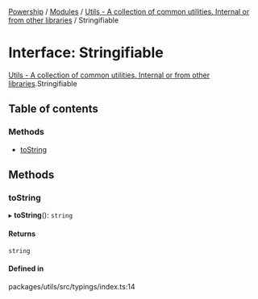 [Powership](../README.md) / [Modules](../modules.md) / [Utils - A collection of common utilities. Internal or from other libraries](../modules/Utils___A_collection_of_common_utilities__Internal_or_from_other_libraries.md) / Stringifiable

# Interface: Stringifiable

[Utils - A collection of common utilities. Internal or from other libraries](../modules/Utils___A_collection_of_common_utilities__Internal_or_from_other_libraries.md).Stringifiable

## Table of contents

### Methods

- [toString](Utils___A_collection_of_common_utilities__Internal_or_from_other_libraries.Stringifiable.md#tostring)

## Methods

### toString

▸ **toString**(): `string`

#### Returns

`string`

#### Defined in

packages/utils/src/typings/index.ts:14
